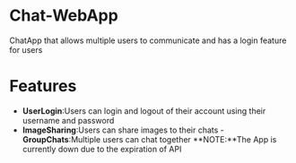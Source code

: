 # Chat-WebApp
ChatApp that allows multiple users to communicate and has a login feature for users
# Features
- **UserLogin**:Users can login and logout of their account using their username and password
- **ImageSharing**:Users can share images to their chats
-**GroupChats**:Multiple users can chat together
  **NOTE:**The App is currently down due to the expiration of API
